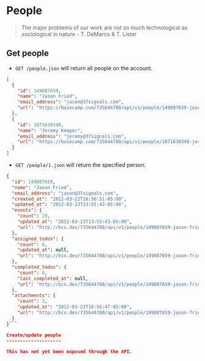 People
======

> The major problems of our work are not so much technological as sociological in nature - T. DeMarco & T. Lister

Get people
----------

* `GET /people.json` will return all people on the account.

```json
[
  {
    "id": 149087659,
    "name": "Jason Fried",
    "email_address": "jason@37signals.com",
    "url": "https://basecamp.com/735644780/api/v1/people/149087659-jason-fried.json"
  },
  {
    "id": 1071630348,
    "name": "Jeremy Kemper",
    "email_address": "jeremy@37signals.com",
    "url": "https://basecamp.com/735644780/api/v1/people/1071630348-jeremy-kemper.json"
  }
]
```

* `GET /people/1.json` will return the specified person.

```json
{
  "id": 149087659,
  "name": "Jason Fried",
  "email_address": "jason@37signals.com",
  "created_at": "2012-03-22T16:56:51-05:00",
  "updated_at": "2012-03-23T13:55:43-05:00",
  "events": {
    "count": 19,
    "updated_at": "2012-03-23T13:55:43-05:00",
    "url": "http://bcx.dev/735644780/api/v1/people/149087659-jason-fried/events.json"
  },
  "assigned_todos": {
    "count": 0,
    "updated_at": null,
    "url": "http://bcx.dev/735644780/api/v1/people/149087659-jason-fried/assigned_todos.json"
  },
  "completed_todos": {
    "count": 0,
    "last_completed_at": null,
    "url": "http://bcx.dev/735644780/api/v1/people/149087659-jason-fried/completed_todos.json"
  },
  "attachments": {
    "count": 3,
    "updated_at": "2012-03-22T16:56:47-05:00",
    "url": "http://bcx.dev/735644780/api/v1/people/149087659-jason-fried/attachments.json"
  }
}```

Create/update people
--------------------

This has not yet been exposed through the API.